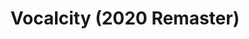 ---
artist: Luomo
title: 'Vocalcity (2020 Remaster)'
apple_link: 'https://music.apple.com/us/album/vocal-city/90742277'
link: 'https://www.dropbox.com/s/5qqrx0coewu3m6e/Multila.zip?dl=1'
content: ""
new_image: ../assets/FFWD/Luomo.jpg
published_date: '2020-03-30T19:40:39.000Z'
---